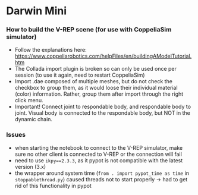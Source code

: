 # Darwin Mini




### How to build the V-REP scene (for use with CoppeliaSim simulator)

- Follow the explanations here: https://www.coppeliarobotics.com/helpFiles/en/buildingAModelTutorial.htm
- The Collada import plugin is broken so can only be used once per session (to use it again, need to restart CoppeliaSim)
- Import .dae composed of multiple meshes, but do not check the checkbox to group them, as it would loose their individual material (color) information.  Rather, group them after import through the right click menu.
- Important!  Connect joint to respondable body, and respondable body to joint.  Visual body is connected to the respondable body, but NOT in the dynamic chain.


### Issues

- when starting the notebook to connect to the V-REP simulator, make sure no other client is connected to V-REP or the connection will fail
- need to use `ikpy==2.3.3`, as it pypot is not compatible with the latest version (3.x)
- the wrapper around system time (`from . import pypot_time as time` in `stoppablethread.py`) caused threads not to start properly -> had to get rid of this functionality in pypot

